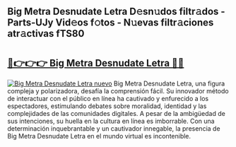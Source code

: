 ## Big Metra Desnudate Letra D𝚎sn𝚞dos filtr𝚊dos - Parts-UJy Vid𝚎os f𝚘tos - N𝚞evas filtr𝚊ciones atr𝚊ctivas fTS80

# <h2><a href="http://mbcfj9h.tromn.icu/?c=Big+Metra+Desnudate+Letra">🔗👉👉👉 Big Metra Desnudate Letra 🔗🔗</a></h2>

[![Big Metra Desnudate Letra nuevo](https://i.imgur.com/pEAQMta.gif)](http://mbcfj9h.tromn.icu/?c=Big+Metra+Desnudate+Letra)
Big Metra Desnudate Letra, una figura compleja y polarizadora, desafía la comprensión fácil. Su innovador método de interactuar con el público en línea ha cautivado y enfurecido a los espectadores, estimulando debates sobre moralidad, identidad y las complejidades de las comunidades digitales. A pesar de la ambigüedad de sus intenciones, su huella en la cultura en línea es imborrable. Con una determinación inquebrantable y un cautivador innegable, la presencia de Big Metra Desnudate Letra en el mundo virtual es incontenible.
